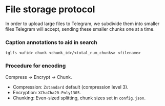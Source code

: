 # File storage protocol

In order to upload large files to Telegram, we subdivide them into smaller files Telegram will accept, sending these smaller chunks one at a time.

### Caption annotations to aid in search

```
tglfs <ufid> chunk <chunk_id>/<total_num_chunks> <filename>
```

### Procedure for encoding

Compress -> Encrypt -> Chunk.

-   Compression: `Zstandard` default (compression level 3).
-   Encryption: `XChaCha20-Poly1305`.
-   Chunking: Even-sized splitting, chunk sizes set in `config.json`.
